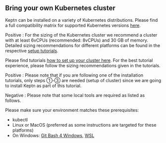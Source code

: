 ## Bring your own Kubernetes cluster

Keptn can be installed on a variety of Kubernetes distributions. Please find a full compatibility matrix for supported Kubernetes versions [here](https://keptn.sh/docs/0.8.x/operate/k8s_support/).

Positive
:  For the sizing of the Kubernetes cluster we recommend a cluster with at least 6vCPUs (recommended: 8vCPUs) and 30 GB of memory.
Detailed sizing recommendations for different platforms can be found in the respective [setup tutorials](../../?cat=installation). 

Please find tutorials [how to set up your cluster here](../../?cat=installation). For the best tutorial experience, please follow the sizing recommendations given in the tutorials.

Positive
: Please note that if you are following one of the installation tutorials, only steps ①-③ are needed (setup of cluster) since we are going to install Keptn as part of this tutorial.

Negative
: Please note that some local tools are required as listed as follows.

Please make sure your environment matches these prerequisites:

- kubectl
- Linux or MacOS (preferred as some instructions are targeted for these platforms)
- On Windows: [Git Bash 4 Windows](https://gitforwindows.org/), [WSL](https://docs.microsoft.com/en-us/windows/wsl/install-win10)
